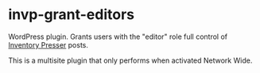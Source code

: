 # invp-grant-editors

WordPress plugin. Grants users with the "editor" role full control of [Inventory Presser](https://inventorypresser.com) posts.

This is a multisite plugin that only performs when activated Network Wide.
